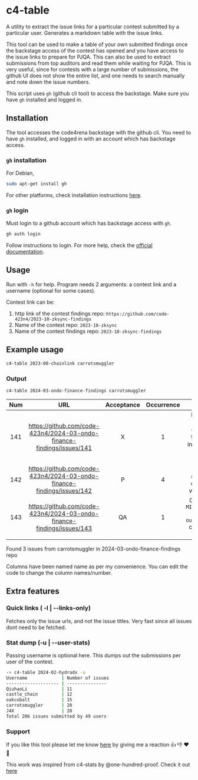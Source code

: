 # c4-table

A utility to extract the issue links for a particular contest submitted by a particular user. Generates a markdown table with the issue links.

This tool can be used to make a table of your own submitted findings once the backstage access of the contest has opened and you have access to the issue links to prepare for PJQA. This can also be used to extract submissions from top auditors and read them while waiting for PJQA. This is very useful, since for contests with a large number of submissions, the github UI does not show the entire list, and one needs to search manually and note down the issue numbers.

This script uses `gh` (github cli tool) to access the backstage. Make sure you have `gh` installed and logged in.

## Installation

The tool accesses the code4rena backstage with the github cli. You need to have `gh` installed, and logged in with an account which has backstage access.

### `gh` installation

For Debian,

```bash
sudo apt-get install gh
```

For other platforms, check installation instructions [here](https://github.com/cli/cli).

### `gh` login

Must login to a github account which has backstage access with `gh`.

```bash
gh auth login
```

Follow instructions to login. For more help, check the [official documentation](https://cli.github.com/manual/gh_auth_login).

## Usage

Run with `-h` for help. Program needs 2 arguments: a contest link and a username (optional for some cases).

Contest link can be:

1. http link of the contest findings repo: `https://github.com/code-423n4/2023-10-zksync-findings`
2. Name of the contest repo: `2023-10-zksync`
3. Name of the contest findings repo: `2023-10-zksync-findings`

## Example usage

```bash
c4-table 2023-08-chainlink carrotsmuggler
```

### Output

`c4-table 2024-03-ondo-finance-findings carrotsmuggler`

| Num |                                  URL                                   | Acceptance | Occurrence |                                                 Title                                                  | Comments |
| :-: | :--------------------------------------------------------------------: | :--------: | :--------: | :----------------------------------------------------------------------------------------------------: | :------: |
| 141 | https://github.com/code-423n4/2024-03-ondo-finance-findings/issues/141 |     X      |     1      | BUIDL tokens in the manager contract can be force converted into USDC DOSing operations at a small fee |          |
| 142 | https://github.com/code-423n4/2024-03-ondo-finance-findings/issues/142 |     P      |     4      |                    Users can lose access to funds due to minimum withdrawal limits.                    |          |
| 143 | https://github.com/code-423n4/2024-03-ondo-finance-findings/issues/143 |     QA     |     1      |         Close hardcoded `MINIMUM_OUSG_PRICE` in `ousgInstantManager` contract can lead to DOS          |          |

Found 3 issues from carrotsmuggler in 2024-03-ondo-finance-findings repo

Columns have been named name as per my convenience. You can edit the code to change the column names/number.

## Extra features

### Quick links ( -l | --links-only)

Fetches only the issue urls, and not the issue titles. Very fast since all issues dont need to be fetched.

### Stat dump (-u | --user-stats)

Passing username is optional here. This dumps out the submissions per user of the contest.

```bash
-> c4-table 2024-02-hydradx -u
Username             | Number of issues
-------------------- | ---------------
QiuhaoLi             | 11
castle_chain         | 12
oakcobalt            | 15
carrotsmuggler       | 20
J4X                  | 28
Total 206 issues submitted by 49 users
```

### Support

If you like this tool please let me know [here](https://github.com/carrotsmuggler/c4-table/issues/1) by giving me a reaction 👍 👎 ❤️ 👀

This work was inspired from c4-stats by @one-hundred-proof. Check it out [here](https://github.com/one-hundred-proof/c4-stats)
